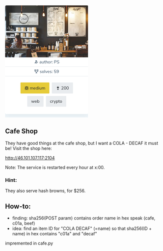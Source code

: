 ![chall09](chall09.png)

## Cafe Shop
They have good things at the cafe shop, but I want a COLA - DECAF it must be!
Visit the shop here:

http://46.101.107.117:2104

Note: The service is restarted every hour at x:00.

### Hint:
They also serve hash browns, for $256.

## How-to:
* finding: sha256(POST param) contains order name in hex speak (cafe, c01a, beef)
* idea: find an item ID for "COLA DECAF" (=name) so that sha256(ID + name) in hex contains "c01a" and "decaf"

impremented in cafe.py
